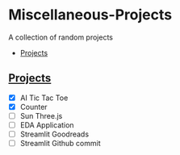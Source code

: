 # Miscellaneous-Projects

A collection of random projects

- [Projects](#projects)

## [Projects](#projects)

- [X] AI Tic Tac Toe
- [X] Counter
- [ ] Sun Three.js
- [ ] EDA Application
- [ ] Streamlit Goodreads
- [ ] Streamlit Github commit
